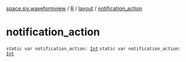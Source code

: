 [space.siy.waveformview](../../index.md) / [R](../index.md) / [layout](index.md) / [notification_action](./notification_action.md)

# notification_action

`static var notification_action: `[`Int`](https://kotlinlang.org/api/latest/jvm/stdlib/kotlin/-int/index.html)
`static var notification_action: `[`Int`](https://kotlinlang.org/api/latest/jvm/stdlib/kotlin/-int/index.html)